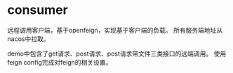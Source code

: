 
# consumer

远程调用客户端，基于openfeign，实现基于客户端的负载。
所有服务端地址从nacos中拉取。

demo中包含了get请求、post请求、post请求带文件三类接口的远端调用。
使用feign config完成对feign的相关设置。

